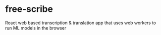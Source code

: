 # free-scribe
 React web based transcription & translation app that uses web workers to run ML models in the browser
